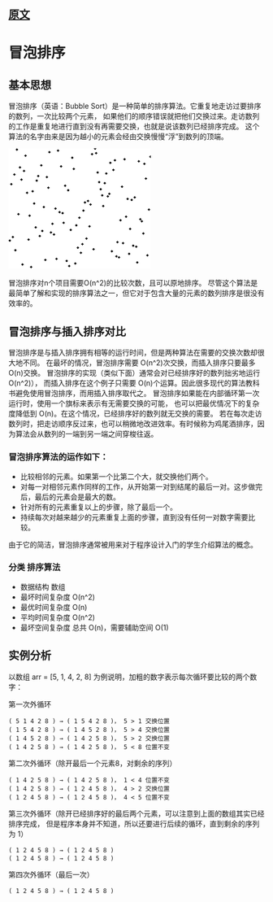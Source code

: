 

## [原文](https://zh.wikipedia.org/wiki/%E5%86%92%E6%B3%A1%E6%8E%92%E5%BA%8F)


# 冒泡排序

## 基本思想
冒泡排序（英语：Bubble Sort）是一种简单的排序算法。它重复地走访过要排序的数列，一次比较两个元素，
如果他们的顺序错误就把他们交换过来。走访数列的工作是重复地进行直到没有再需要交换，也就是说该数列已经排序完成。
这个算法的名字由来是因为越小的元素会经由交换慢慢“浮”到数列的顶端。

![](../../images/basic/Bubble_sort_animation.gif)

冒泡排序对n个项目需要O(n^2)的比较次数，且可以原地排序。
尽管这个算法是最简单了解和实现的排序算法之一，但它对于包含大量的元素的数列排序是很没有效率的。


## 冒泡排序与插入排序对比
冒泡排序是与插入排序拥有相等的运行时间，但是两种算法在需要的交换次数却很大地不同。
在最坏的情况，冒泡排序需要 O(n^2)次交换，而插入排序只要最多  O(n)交换。
冒泡排序的实现（类似下面）通常会对已经排序好的数列拙劣地运行 O(n^2)），
而插入排序在这个例子只需要 O(n)个运算。因此很多现代的算法教科书避免使用冒泡排序，而用插入排序取代之。
冒泡排序如果能在内部循环第一次运行时，使用一个旗标来表示有无需要交换的可能，
也可以把最优情况下的复杂度降低到  O(n)。在这个情况，已经排序好的数列就无交换的需要。
若在每次走访数列时，把走访顺序反过来，也可以稍微地改进效率。有时候称为鸡尾酒排序，因为算法会从数列的一端到另一端之间穿梭往返。

### 冒泡排序算法的运作如下：

- 比较相邻的元素。如果第一个比第二个大，就交换他们两个。
- 对每一对相邻元素作同样的工作，从开始第一对到结尾的最后一对。这步做完后，最后的元素会是最大的数。
- 针对所有的元素重复以上的步骤，除了最后一个。
- 持续每次对越来越少的元素重复上面的步骤，直到没有任何一对数字需要比较。

由于它的简洁，冒泡排序通常被用来对于程序设计入门的学生介绍算法的概念。

### 分类	排序算法
- 数据结构	数组
- 最坏时间复杂度	 O(n^2)
- 最优时间复杂度   O(n)
- 平均时间复杂度	 O(n^2)
- 最坏空间复杂度	总共 O(n)，需要辅助空间 O(1)


## 实例分析
以数组 arr = [5, 1, 4, 2, 8] 为例说明，加粗的数字表示每次循环要比较的两个数字：

第一次外循环
```
( 5 1 4 2 8 ) → ( 1 5 4 2 8 )， 5 > 1 交换位置
( 1 5 4 2 8 ) → ( 1 4 5 2 8 )， 5 > 4 交换位置
( 1 4 5 2 8 ) → ( 1 4 2 5 8 )， 5 > 2 交换位置
( 1 4 2 5 8 ) → ( 1 4 2 5 8 )， 5 < 8 位置不变
```

第二次外循环（除开最后一个元素8，对剩余的序列）
```
( 1 4 2 5 8 ) → ( 1 4 2 5 8 )， 1 < 4 位置不变
( 1 4 2 5 8 ) → ( 1 2 4 5 8 )， 4 > 2 交换位置
( 1 2 4 5 8 ) → ( 1 2 4 5 8 )， 4 < 5 位置不变
```

第三次外循环（除开已经排序好的最后两个元素，可以注意到上面的数组其实已经排序完成，
但是程序本身并不知道，所以还要进行后续的循环，直到剩余的序列为 1）
```
( 1 2 4 5 8 ) → ( 1 2 4 5 8 )
( 1 2 4 5 8 ) → ( 1 2 4 5 8 )
```
第四次外循环（最后一次）
```
( 1 2 4 5 8 ) → ( 1 2 4 5 8 )
```